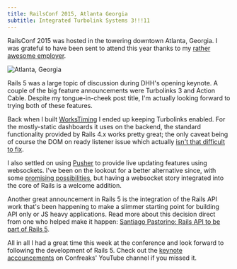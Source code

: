 ```yaml
---
title: RailsConf 2015, Atlanta Georgia
subtitle: Integrated Turbolink Systems 3!!!11
---
```


RailsConf 2015 was hosted in the towering downtown Atlanta, Georgia.
I was grateful to have been sent to attend this year thanks to my
[rather awesome employer](http://crowdcompass.com).

![Atlanta, Georgia]({{site.url}}/images/posts/rails-conf-2015.jpg)

Rails 5 was a large topic of discussion during DHH's opening keynote.
A couple of the big feature announcements were Turbolinks 3 and Action Cable.
Despite my tongue-in-cheek post title, I'm actually looking forward to trying
both of these features.

Back when I built [WorksTiming](http://www.workstiming.com) I ended up keeping
Turbolinks enabled. For the mostly-static dashboards it uses on the backend, the
standard functionality provided by Rails 4.x works pretty great; the only caveat
being of course the DOM on ready listener issue which actually
[isn't that difficult to fix](http://stackoverflow.com/a/18770589).

I also settled on using [Pusher](http://pusher.com) to provide live updating
features using websockets. I've been on the lookout for a better alternative
since, with some [promising possibilities](https://github.com/websocket-rails/websocket-rails),
but having a websocket story integrated into the core of Rails is a welcome
addition.

Another great announcement in Rails 5 is the integration of the Rails API work
that's been happening to make a slimmer starting point for building API
only or JS heavy applications. Read more about this decision direct from
one who helped make it happen: [Santiago Pastorino: Rails API to be part of
Rails 5](http://wyeworks.com/blog/2015/4/20/rails-api-is-going-to-be-included-in-rails-5).

All in all I had a great time this week at the conference and look forward to
following the development of Rails 5. Check out the [keynote
accouncements](https://www.youtube.com/watch?v=oMlX9i9Icno)
on Confreaks' YouTube channel if you missed it.

